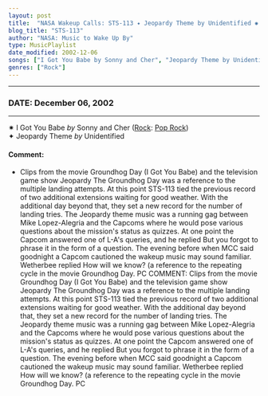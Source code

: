 ```yaml
---
layout: post
title:  "NASA Wakeup Calls: STS-113 ✦ Jeopardy Theme by Unidentified ✺ December 06, 2002"
blog_title: "STS-113"
author: "NASA: Music to Wake Up By"
type: MusicPlaylist
date_modified: 2002-12-06
songs: ["I Got You Babe by Sonny and Cher", "Jeopardy Theme by Unidentified"]
genres: ["Rock"]
---
```


----
### DATE: December 06, 2002
----
✷ I Got You Babe *by* Sonny and Cher ([Rock](https://www.discogs.com/genre/Rock): [Pop Rock](https://www.discogs.com/style/Pop%20Rock)) <a target="blank_" href="https://www.discogs.com/Sonny-Cher-I-Got-You-Babe/release/6435350">
    <i class="fas fa-compact-disc"
       title="Discogs entry for this song"
       alt="Discogs entry for this song"
       style="font-size: 1.1em;"></i></a>
      &nbsp;<br />
✦ Jeopardy Theme *by* Unidentified  

#### Comment:
* Clips from the movie Groundhog Day (I Got You Babe) and the television game show Jeopardy The Groundhog Day was a reference to the multiple landing attempts. At this point STS-113 tied the previous record of two additional extensions waiting for good weather. With the additional day beyond that, they set a new record for the number of landing tries. The Jeopardy theme music was a running gag between Mike Lopez-Alegria and the Capcoms where he would pose various questions about the mission's status as quizzes. At one point the Capcom answered one of L-A's queries, and he replied But you forgot to phrase it in the form of a question. The evening before when MCC said goodnight a Capcom cautioned the wakeup music may sound familiar. Wetherbee replied How will we know? (a reference to the repeating cycle in the movie Groundhog Day. PC
COMMENT: Clips from the movie Groundhog Day (I Got You Babe) and the television game show Jeopardy The Groundhog Day was a reference to the multiple landing attempts. At this point STS-113 tied the previous record of two additional extensions waiting for good weather. With the additional day beyond that, they set a new record for the number of landing tries. The Jeopardy theme music was a running gag between Mike Lopez-Alegria and the Capcoms where he would pose various questions about the mission's status as quizzes. At one point the Capcom answered one of L-A's queries, and he replied But you forgot to phrase it in the form of a question. The evening before when MCC said goodnight a Capcom cautioned the wakeup music may sound familiar. Wetherbee replied How will we know? (a reference to the repeating cycle in the movie Groundhog Day. PC



<br/>
<center>
	<a target="_blank"
	   href="https://twitter.com/intent/tweet?hashtags=Space,NASA,Playlist,NASAWakeupCalls,SpaceProgram&text=🚀 {{ page.author}}, '{{ page.songs.first }}' {{ page.title }}, {{ site.url }}{{ page.url }}&via=nasawakeupcalls"><i class="fab fa-twitter" title="Tweet this page" alt="Tweet this page" style="font-size: 1.3em;"></i></a>
	&nbsp; 	<i class="fas fa-user-astronaut" style="font-size: 1.5em;"></i> &nbsp;
    <a id="custom_amazon_link"
       type="amzn" search="#"
       category="popular music">
    <i class="fab fa-amazon" style="font-size: 1.3em;"></i></a>
</center>

<!-- Randomly resolve an individual entry from a song array -->
<script src="/assets/javascript/seedrandom.min.js"></script>
<script>
  var wake_me_up = ["I Got You Babe by Sonny and Cher", "Jeopardy Theme by Unidentified"];
  var prng = new Math.seedrandom();
  function randomSong() {
    song = wake_me_up[Math.floor(Math.random() * wake_me_up.length)];
    var amazon_link = document.getElementById("custom_amazon_link");
    amazon_link.setAttribute("search", song);
  }
  window.onload = randomSong();
</script>
